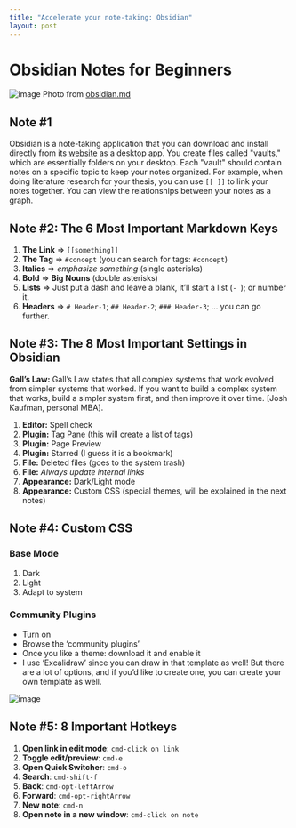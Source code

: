 ```yaml
---
title: "Accelerate your note-taking: Obsidian"
layout: post
---
```


# Obsidian Notes for Beginners

![image](https://github.com/user-attachments/assets/8ee2139e-5efe-4b2d-91ab-c45530ce3e30)
Photo from [obsidian.md](https://obsidian.md/)


## Note #1
Obsidian is a note-taking application that you can download and install directly from its [website](https://obsidian.md/) as a desktop app. You create files called "vaults," which are essentially folders on your desktop. Each "vault" should contain notes on a specific topic to keep your notes organized. For example, when doing literature research for your thesis, you can use `[[ ]]` to link your notes together. You can view the relationships between your notes as a graph.

## Note #2: The 6 Most Important Markdown Keys
1. **The Link** ⇒ `[[something]]`
2. **The Tag** ⇒ `#concept` (you can search for tags: `#concept`)
3. **Italics** ⇒ *emphasize something* (single asterisks)
4. **Bold** ⇒ **Big Nouns** (double asterisks)
5. **Lists** ⇒ Just put a dash and leave a blank, it’ll start a list (`- `); or number it.
6. **Headers** ⇒ `# Header-1`; `## Header-2`; `### Header-3`; … you can go further.

## Note #3: The 8 Most Important Settings in Obsidian
**Gall’s Law:** Gall’s Law states that all complex systems that work evolved from simpler systems that worked. If you want to build a complex system that works, build a simpler system first, and then improve it over time. [Josh Kaufman, personal MBA].

1. **Editor:** Spell check
2. **Plugin:** Tag Pane (this will create a list of tags)
3. **Plugin:** Page Preview
4. **Plugin:** Starred (I guess it is a bookmark)
5. **File:** Deleted files (goes to the system trash)
6. **File:** *Always update internal links*
7. **Appearance:** Dark/Light mode
8. **Appearance:** Custom CSS (special themes, will be explained in the next notes)

## Note #4: Custom CSS
### Base Mode
1. Dark
2. Light
3. Adapt to system

### Community Plugins
- Turn on
- Browse the ‘community plugins’
- Once you like a theme: download it and enable it
- I use ‘Excalidraw’ since you can draw in that template as well! But there are a lot of options, and if you’d like to create one, you can create your own template as well.

![image](https://github.com/user-attachments/assets/d3eb9cc9-3aa0-40a2-8a77-96d58b362836)


## Note #5: 8 Important Hotkeys
1. **Open link in edit mode**: `cmd-click on link`
2. **Toggle edit/preview**: `cmd-e`
3. **Open Quick Switcher**: `cmd-o`
4. **Search**: `cmd-shift-f`
5. **Back**: `cmd-opt-leftArrow`
6. **Forward**: `cmd-opt-rightArrow`
7. **New note**: `cmd-n`
8. **Open note in a new window**: `cmd-click on note`
